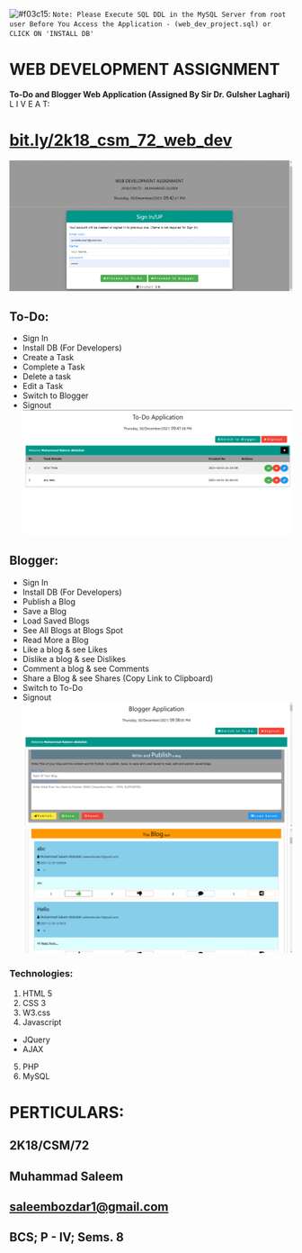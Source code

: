 ![#f03c15](https://via.placeholder.com/15/f03c15/000000?text=+): `Note: Please Execute SQL DDL in the MySQL Server from root user Before You Access the Application - (web_dev_project.sql) or CLICK ON 'INSTALL DB'`
# WEB DEVELOPMENT ASSIGNMENT
<b>To-Do and Blogger Web Application (Assigned By Sir Dr. Gulsher Laghari)</b><br/>
L I V E   A T:
# [bit.ly/2k18_csm_72_web_dev](bit.ly/2k18_csm_72_web_dev)
![alt text](https://github.com/saleem3864/web_dev_assignment/blob/master/Images/gif_image.gif)
## To-Do:
 * Sign In
 * Install DB (For Developers)
 * Create a Task
 * Complete a Task
 * Delete a task
 * Edit a Task
 * Switch to Blogger
 * Signout
 ![alt text](https://github.com/saleem3864/web_dev_assignment/blob/master/Images/to_do.png)
## Blogger:
  * Sign In
  * Install DB (For Developers)
  * Publish a Blog
  * Save a Blog
  * Load Saved Blogs
  * See All Blogs at Blogs Spot
  * Read More a Blog
  * Like a blog & see Likes
  * Dislike a blog & see Dislikes
  * Comment a blog & see Comments
  * Share a Blog & see Shares (Copy Link to Clipboard)
  * Switch to To-Do
  * Signout
   ![alt text](https://github.com/saleem3864/web_dev_assignment/blob/master/Images/publish_blog.png)
   ![alt text](https://github.com/saleem3864/web_dev_assignment/blob/master/Images/blog_spot.png)
### Technologies:
  1. HTML 5
  2. CSS 3
  3. W3.css
  4. Javascript
   * JQuery
   * AJAX
  5. PHP
  6. MySQL
# PERTICULARS:
## 2K18/CSM/72
## Muhammad Saleem
## [saleembozdar1@gmail.com](mailto:saleembozdar1@gmail.com)
## BCS; P - IV; Sems. 8
